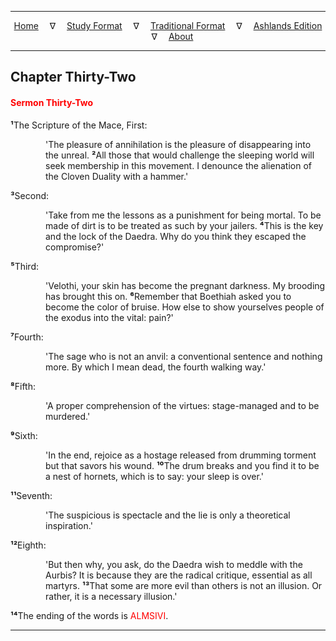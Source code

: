 
---

<!--- Jekyll Page Links -->

<center>
<a href="../../../index.html">Home</a>
&emsp;&nabla;&emsp;
<a href="../../index-study.html">Study Format</a>
&emsp;&nabla;&emsp;
<a href="../../index-traditional.html">Traditional Format</a>
&emsp;&nabla;&emsp;
<a href="../../index-ashlands.html">Ashlands Edition</a>
&emsp;&nabla;&emsp;
<a href="../../../about.html">About</a>
</center>

<!--- Markdown Body Below: -->

---

## Chapter Thirty-Two

#### <span style="color:red">Sermon Thirty-Two</span>

<b>&sup1;</b>The Scripture of the Mace, First:

<span style="display:inline-block;padding-left:4em">'The pleasure of annihilation is the pleasure of disappearing into the unreal.
<b>&sup2;</b>All those that would challenge the sleeping world will seek membership in this movement. I denounce the alienation of the Cloven Duality with a hammer.'</span>

<b>&sup3;</b>Second:

<span style="display:inline-block;padding-left:4em">'Take from me the lessons as a punishment for being mortal. To be made of dirt is to be treated as such by your jailers.
<b>&#8308;</b>This is the key and the lock of the Daedra. Why do you think they escaped the compromise?'</span>

<b>&#8309;</b>Third:

<span style="display:inline-block;padding-left:4em">'Velothi, your skin has become the pregnant darkness. My brooding has brought this on.
<b>&#8310;</b>Remember that Boethiah asked you to become the color of bruise. How else to show yourselves people of the exodus into the vital: pain?'</span>

<b>&#8311;</b>Fourth:

<span style="display:inline-block;padding-left:4em">'The sage who is not an anvil: a conventional sentence and nothing more. By which I mean dead, the fourth walking way.'</span>

<b>&#8312;</b>Fifth:

<span style="display:inline-block;padding-left:4em">'A proper comprehension of the virtues: stage-managed and to be murdered.'</span>

<b>&#8313;</b>Sixth:

<span style="display:inline-block;padding-left:4em">'In the end, rejoice as a hostage released from drumming torment but that savors his wound.
<b>&sup1;&#8304;</b>The drum breaks and you find it to be a nest of hornets, which is to say: your sleep is over.'</span>

<b>&sup1;&sup1;</b>Seventh:

<span style="display:inline-block;padding-left:4em">'The suspicious is spectacle and the lie is only a theoretical inspiration.'</span>

<b>&sup1;&sup2;</b>Eighth:

<span style="display:inline-block;padding-left:4em">'But then why, you ask, do the Daedra wish to meddle with the Aurbis? It is because they are the radical critique, essential as all martyrs.
<b>&sup1;&sup3;</b>That some are more evil than others is not an illusion. Or rather, it is a necessary illusion.'</span>

<b>&sup1;&#8308;</b>The ending of the words is
<span style="color:red">ALMSIVI</span>.

---
